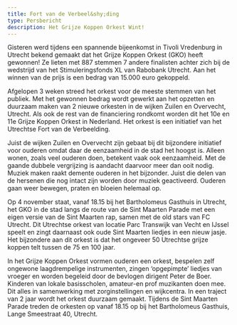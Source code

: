 ```yaml
---
title: Fort van de Verbeel&shy;ding
type: Persbericht
description: Het Grijze Koppen Orkest Wint!
---
```


Gisteren werd tijdens een spannende bijeenkomst in Tivoli Vredenburg in Utrecht bekend gemaakt dat het Grijze Koppen Orkest (GKO) heeft gewonnen! Ze lieten met 887 stemmen 7 andere finalisten achter zich bij de wedstrijd van het Stimuleringsfonds XL van Rabobank Utrecht. Aan het winnen van de prijs is een bedrag van 15.000 euro gekoppeld.

Afgelopen 3 weken streed het orkest voor de meeste stemmen van het publiek. Met het gewonnen bedrag wordt gewerkt aan het opzetten en duurzaam maken van 2 nieuwe orkesten in de wijken Zuilen en Overvecht, Utrecht. Als ook de rest van de financiering rondkomt worden dit het 10e en 11e Grijze Koppen Orkest in Nederland. Het orkest is een initiatief van het Utrechtse Fort van de Verbeelding.

Juist de wijken Zuilen en Overvecht zijn gebaat bij dit bijzondere initiatief voor ouderen omdat daar de eenzaamheid in de stad het hoogst is. Alleen wonen, zoals veel ouderen doen, betekent vaak ook eenzaamheid. Met de gaande dubbele vergrijzing is aandacht daarvoor meer dan ooit nodig.
Muziek maken raakt demente ouderen in het bijzonder. Juist die delen van de hersenen die nog intact zijn worden door muziek geactiveerd. Ouderen gaan weer bewegen, praten en bloeien helemaal op.

Op 4 november staat, vanaf 18.15 bij het Bartholomeus Gasthuis in Utrecht, het GKO in de stad langs de route van de Sint Maarten Parade met een eigen versie van de Sint Maarten rap, samen met de old stars van FC Utrecht. Dit Utrechtse orkest van locatie Parc Transwijk van Vecht en IJssel speelt en zingt daarnaast ook oude Sint Maarten liedjes in een nieuw jasje. Het bijzondere aan dit orkest is dat het ongeveer 50 Utrechtse grijze koppen telt tussen de 75 en 100 jaar.

<div class="small">In het Grijze Koppen Orkest vormen ouderen een orkest, bespelen zelf ongewone laagdrempelige instrumenten, zingen ‘opgepimpte’ liedjes van vroeger en worden begeleid door de bevlogen dirigent Peter de Boer. Kinderen van lokale basisscholen, amateur-en prof muzikanten doen mee. Dit alles in samenwerking met zorginstellingen en wijkcentra. In een traject van 2 jaar wordt het orkest duurzaam gemaakt. Tijdens de Sint Maarten Parade treden de orkesten op vanaf 18.15 op bij het Bartholomeus Gasthuis, Lange Smeestraat 40, Utrecht.</div>